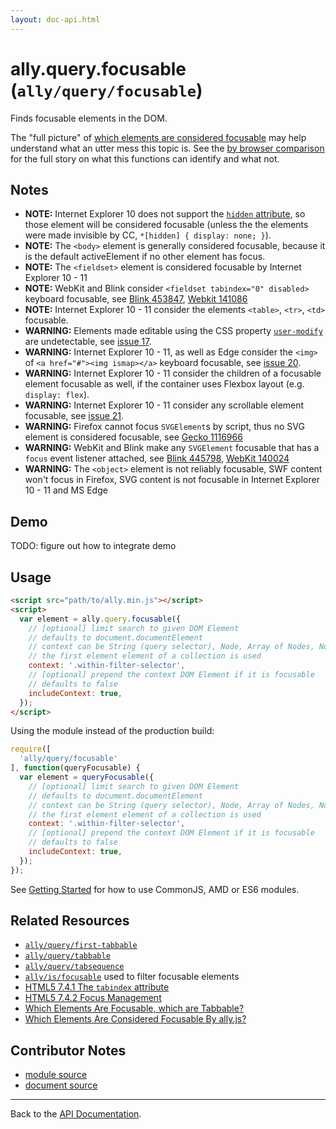 ```yaml
---
layout: doc-api.html
---
```


# ally.query.focusable (`ally/query/focusable`)

Finds focusable elements in the DOM.

The "full picture" of [which elements are considered focusable](http://medialize.github.io/ally.js/tests/static-results/focusable.html) may help understand what an utter mess this topic is. See the [by browser comparison](http://medialize.github.io/ally.js/tests/focusable/table.html#javascript-support) for the full story on what this functions can identify and what not.


## Notes

* **NOTE:** Internet Explorer 10 does not support the [`hidden` attribute](http://www.w3.org/TR/html51/editing.html#the-hidden-attribute), so those element will be considered focusable (unless the the elements were made invisible by CC, `*[hidden] { display: none; }`).
* **NOTE:** The `<body>` element is generally considered focusable, because it is the default activeElement if no other element has focus.
* **NOTE:** The `<fieldset>` element is considered focusable by Internet Explorer 10 - 11
* **NOTE:** WebKit and Blink consider `<fieldset tabindex="0" disabled>` keyboard focusable, see [Blink 453847](https://code.google.com/p/chromium/issues/detail?id=453847), [Webkit 141086](https://bugs.webkit.org/show_bug.cgi?id=141086)
* **NOTE:** Internet Explorer 10 - 11 consider the elements `<table>`, `<tr>`, `<td>` focusable.
* **WARNING:** Elements made editable using the CSS property [`user-modify`](http://www.w3.org/TR/1999/WD-css3-userint-19990916#user-modify) are undetectable, see [issue 17](https://github.com/medialize/ally.js/issues/17).
* **WARNING:** Internet Explorer 10 - 11, as well as Edge consider the `<img>` of `<a href="#"><img ismap></a>` keyboard focusable, see [issue 20](https://github.com/medialize/ally.js/issues/20).
* **WARNING:** Internet Explorer 10 - 11 consider the children of a focusable element focusable as well, if the container uses Flexbox layout (e.g. `display: flex`).
* **WARNING:** Internet Explorer 10 - 11 consider any scrollable element focusable, see [issue 21](https://github.com/medialize/ally.js/issues/21).
* **WARNING:** Firefox cannot focus `SVGElement`s by script, thus no SVG element is considered focusable, see [Gecko 1116966](https://bugzilla.mozilla.org/show_bug.cgi?id=1116966)
* **WARNING:** WebKit and Blink make any `SVGElement` focusable that has a `focus` event listener attached, see [Blink 445798](https://code.google.com/p/chromium/issues/detail?id=445798), [WebKit 140024](https://bugs.webkit.org/show_bug.cgi?id=140024)
* **WARNING:** The `<object>` element is not reliably focusable, SWF content won't focus in Firefox, SVG content is not focusable in Internet Explorer 10 - 11 and MS Edge

## Demo

TODO: figure out how to integrate demo

## Usage

```html
<script src="path/to/ally.min.js"></script>
<script>
  var element = ally.query.focusable({
    // [optional] limit search to given DOM Element
    // defaults to document.documentElement
    // context can be String (query selector), Node, Array of Nodes, NodeList, HTMLCollection
    // the first element element of a collection is used
    context: '.within-filter-selector',
    // [optional] prepend the context DOM Element if it is focusable
    // defaults to false
    includeContext: true,
  });
</script>
```

Using the module instead of the production build:

```js
require([
  'ally/query/focusable'
], function(queryFocusable) {
  var element = queryFocusable({
    // [optional] limit search to given DOM Element
    // defaults to document.documentElement
    // context can be String (query selector), Node, Array of Nodes, NodeList, HTMLCollection
    // the first element element of a collection is used
    context: '.within-filter-selector',
    // [optional] prepend the context DOM Element if it is focusable
    // defaults to false
    includeContext: true,
  });
});
```

See [Getting Started](../../getting-started.md) for how to use CommonJS, AMD or ES6 modules.


## Related Resources

* [`ally/query/first-tabbable`](first-tabbable.md)
* [`ally/query/tabbable`](tabbable.md)
* [`ally/query/tabsequence`](tabsequence.md)
* [`ally/is/focusable`](../is/focusable.md) used to filter focusable elements
* [HTML5 7.4.1 The `tabindex` attribute](http://www.w3.org/TR/html5/editing.html#sequential-focus-navigation-and-the-tabindex-attribute)
* [HTML5 7.4.2 Focus Management](http://www.w3.org/TR/html5/editing.html#focus-management)
* [Which Elements Are Focusable, which are Tabbable?](http://medialize.github.io/ally.js/tests/focusable/table.html#browser-support-tabbable)
* [Which Elements Are Considered Focusable By ally.js?](http://medialize.github.io/ally.js/tests/focusable/table.html#javascript-support)


## Contributor Notes

* [module source](https://github.com/medialize/ally.js/blob/build-modules/src/query/focusable.js)
* [document source](https://github.com/medialize/ally.js/blob/build-modules/docs/api/query/focusable.md)


---

Back to the [API Documentation](../README.md).

